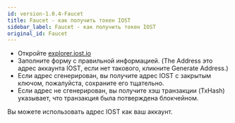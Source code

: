 ```yaml
---
id: version-1.0.4-Faucet
title: Faucet - как получить токен IOST
sidebar_label: Faucet - как получить токен IOST
original_id: Faucet
---
```


- Откройте [explorer.iost.io](http://explorer.iost.io/applyIOST)
- Заполните форму с правильной информацией. (The Address это адрес аккаунта IOST, если нет такового, кликните Generate Address.)
- Если адрес сгенерирован, вы получите адрес IOST с закрытым ключом, пожалуйста, сохраните его тщательно.
- Если адрес не сгенерирован, вы получите хэш транзакции (TxHash) указывает, что транзакция была потверждена блокчейном.

Вы можете использовать адрес IOST как ваш аккаунт.
